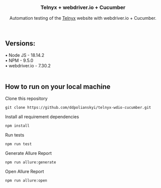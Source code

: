 <div align="center">
  <h3>Telnyx + webdriver.io + Cucumber</h3>

  <p>
    Automation testing of the <a href="https://telnyx.com">Telnyx</a> website with webdriver.io + Cucumber.
  </p>
</div>

<br/>

<h2>Versions:</h2>
• Node JS - 18.14.2
<br/>
• NPM - 9.5.0
<br/>
• webdriver.io - 7.30.2

<br/>
<br/>

<h2>How to run on your local machine</h2>

Clone this repository
```
git clone https://github.com/ddpolianskyi/telnyx-wdio-cucumber.git
```
Install all requirement dependencies
```
npm install
```
Run tests
```
npm run test
```
Generate Allure Report
```
npm run allure:generate
```
Open Allure Report
```
npm run allure:open
```